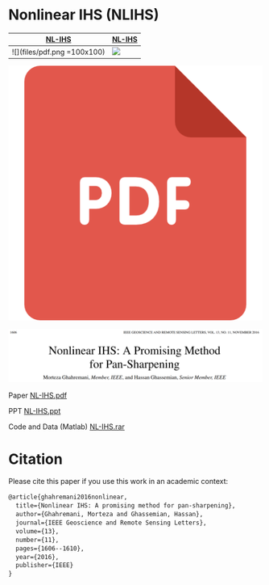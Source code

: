 # Nonlinear IHS (NLIHS)

| [NL-IHS](files/Ghahremani_LGRS.2016.2597271.pdf)  | [NL-IHS](files/Ghahremani_LGRS.2016.2597271.pdf)      |
|------------|-------------|
| ![](files/pdf.png =100x100) | <img src="https://mk0jobadderjftub56m0.kinstacdn.com/wp-content/uploads/stackoverflow.com-300.jpg" width="250">




![very good|100x200](files/pdf.png)





![Alt text](files/nlihs.PNG?raw=true)

Paper [NL-IHS.pdf](files/Ghahremani_LGRS.2016.2597271.pdf)

PPT [NL-IHS.ppt](files/Ghahremani_PowerPoint.pdf)

Code and Data (Matlab) [NL-IHS.rar](files/Code_and_Data.rar)



# Citation
Please cite this paper if you use this work in an academic context:

```diff
@article{ghahremani2016nonlinear,
  title={Nonlinear IHS: A promising method for pan-sharpening},
  author={Ghahremani, Morteza and Ghassemian, Hassan},
  journal={IEEE Geoscience and Remote Sensing Letters},
  volume={13},
  number={11},
  pages={1606--1610},
  year={2016},
  publisher={IEEE}
}
```
